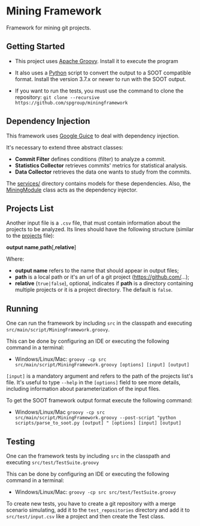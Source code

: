 # Mining Framework
Framework for mining git projects.

## Getting Started
* This project uses [Apache Groovy](http://groovy-lang.org/). Install it to execute the program
* It also uses a [Python](https://www.python.org/) script to convert the output to a SOOT compatible format. Install the version 3.7.x or newer to run with the SOOT output. 

* If you want to run the tests, you must use the command to clone the repository:
 ``` git clone --recursive https://github.com/spgroup/miningframework ```

## Dependency Injection
This framework uses [Google Guice](https://github.com/google/guice) to deal with dependency injection.

It's necessary to extend three abstract classes:
* **Commit Filter** defines conditions (filter) to analyze a commit.
* **Statistics Collector** retrieves commits' metrics for statistical analysis.
* **Data Collector** retrieves the data one wants to study from the commits.

The [services/](https://github.com/spgroup/miningframework/tree/master/src/services/) directory contains models for these dependencies. Also, the [MiningModule](https://github.com/spgroup/miningframework/blob/master/src/services/MiningModule.groovy) class acts as the dependency injector.

## Projects List
Another input file is a `.csv` file, that must contain information about the projects to be analyzed. Its lines should have the following structure (similar to the [projects](https://github.com/spgroup/miningframework/blob/master/projects.csv) file):

**output name**,**path**[,**relative**]

Where:
* **output name** refers to the name that should appear in output files;
* **path** is a local path or it's an url of a git project (https://github.com/...);
* **relative** (`true|false`), optional, indicates if **path** is a directory containing multiple projects or it is a project directory. The default is `false`.

## Running
One can run the framework by including `src` in the classpath and executing `src/main/script/MiningFramework.groovy`.

This can be done by configuring an IDE or executing the following command in a terminal:
* Windows/Linux/Mac: `groovy -cp src src/main/script/MiningFramework.groovy [options] [input] [output]`

`[input]` is a mandatory argument and refers to the path of the projects list's file. It's useful to type `--help` in the `[options]` field to see more details, including information about parameterization of the input files.

To get the SOOT framework output format execute the following command:
* Windows/Linux/Mac `groovy -cp src src/main/script/MiningFramework.groovy --post-script "python scripts/parse_to_soot.py [output] " [options] [input] [output]`

## Testing
One can the framework tests by including `src` in the classpath and executing `src/test/TestSuite.groovy`

This can be done by configuring an IDE or executing the following command in a terminal:
* Windows/Linux/Mac: `groovy -cp src src/test/TestSuite.groovy`

To create new tests, you have to create a git repository with a merge scenario simulating, add it to the `test_repositories` directory and add it to `src/test/input.csv` like a project and then create the Test class.


